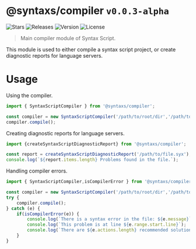 # @syntaxs/compiler `v0.0.3-alpha`
![Stars](https://badgen.net/github/stars/syntax-script/compiler)
![Releases](https://badgen.net/github/release/syntax-script/compiler)
![Version](https://badgen.net/npm/v/@syntaxs/compiler)
![License](https://badgen.net/github/license/syntax-script/compiler)

> Main compiler module of Syntax Script.

This module is used to either compile a syntax script project, or create diagnostic reports for language servers.

# Usage

Using the compiler.

```typescript
import { SyntaxScriptCompiler } from '@syntaxs/compiler';

const compiler = new SyntaxScriptCompiler('/path/to/root/dir','/path/to/out/dir','ts');
compiler.compile();
```

Creating diagnostic reports for language servers.

```typescript
import {createSyntaxScriptDiagnosticReport} from '@syntaxs/compiler';

const report = createSyntaxScriptDiagnosticReport('/path/to/file.syx');
console.log(`${report.items.length} Problems found in the file.`);
```

Handling compiler errors.

```typescript
import { SyntaxScriptCompiler,isCompilerError } from '@syntaxs/compiler';

const compiler = new SyntaxScriptCompiler('/path/to/root/dir','/path/to/out/dir','ts');
try {
    compiler.compile();
} catch (e) {
    if(isCompilerError(e)) {
        console.log(`There is a syntax error in the file: ${e.message}`);
        console.log(`This problem is at line ${e.range.start.line}`);
        console.log(`There are ${e.actions.length} recommended solutions to this problem.`)
    }
}
```